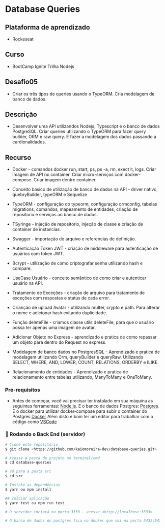 # Database Queries

## Plataforma de aprendizado
* Rockeseat

## Curso
* BootCamp Ignite Trilha Nodejs

## Desafio05
* Criar os três tipos de queries usando o TypeORM. Cria modelagem de banco de dados.
  
## Descrição
* Desenvolver uma API utilizandos Nodejs, Typescript e o banco de dados PostgreSQL. Criar queries utilizando o TypeORM para fazer query builder, ORM e raw query. E fazer a modelagem dos dados passando a cardionalidades. 

## Recurso
* Docker - comandos docker run, start, ps, ps -a, rm, exect it, logs. Criar imagem de API no container. Criar micro-serviços com docker-compose. Criar imagem dentro container.

* Conceito basico de utilização de banco de dados na API - driver nativo, quebryBuilder, typeORM e Sequelize

* TypeORM - configuração do typeorm, configuração ormconfig, tabelas migrations, comandos, mapeamento de entidades, criação de repositorio e serviços ao banco de dados.

* TSyringe - injeção de repositorio, injeção de classe e criação de container de instancias.

* Swagger - importação de arquivo e referencias de definição.

* Autenticação Token JWT - criação de middleware para autenticação de usuários com token JWT.

* Bcrypt - utilização de como criptografar senha utilizando hash e compare.

* UseCase Usuário - conceito semântico de como criar e autenticar usuário na API.

* Tratamento de Exceções - criação de arquivo para tratamento de exceções com respostas e status de cada error.

* Crianção de upload Avatar - utilizando multer, crypto e path. Para alterar o nome e adicionar hash evitando duplicidade.

* Função deleteFile - criamos classe utils deleteFile, para que o usuário possa ter apenas uma imagem de avatar.

* Adicionar Objeto no Express - aprendizado e pratica de como repassar um objeto para dentro do Request no express.

* Modelagem de banco dados no PostgresSQL - Aprendizado e pratica de modelagem utilizando Orm, queryBuilder e queryRaw. Utilizando SELECT, WHERE, AND, LOWER, COUNT, RELATIONS, ORDERBY e ILIKE.

* Relacionamento de entidades - Aprendizado e pratica de relacionamento entre tabelas utilizando, ManyToMany e OneToMany.

### Pré-requisitos

* Antes de começar, você vai precisar ter instalado em sua máquina as seguintes ferramentas:
[Node.js](https://nodejs.org/en/). 
E o banco de dados Postgres:
[Postgres](https://www.postgresql.org/).
E o docker para utilizar docker-compose para subir o container do Postgres
[Docker](https://https://www.docker.com/)
Além disto é bom ter um editor para trabalhar com o código como [VSCode](https://code.visualstudio.com/)

### 🎲 Rodando o Back End (servidor)

```bash
# Clone este repositório
$ git clone <https://github.com/kaiomoreira-dev/database-queries.git>

# Acesse a pasta do projeto no terminal/cmd
$ cd database-queries

# Vá para a pasta src
$ cd src

# Instale as dependências
$ yarn ou npm install

## Iniciar aplicação
$ yarn test ou npm run test

# O servidor inciará na porta:3333 - acesse <http://localhost:3333>

# O banco de dados do postgres fica no docker que sai na porta 5432:5432
```





